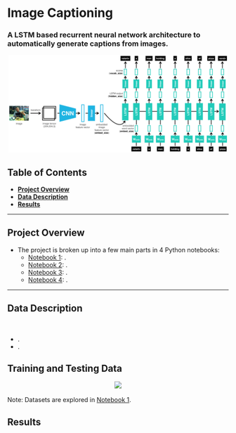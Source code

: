 
# Image Captioning

### A LSTM based recurrent neural network architecture to automatically generate captions from images.

<p align="center"><img src=https://raw.githubusercontent.com/ShashankKumbhare/image-captioning/main/images/encoder-decoder.png  width="500"></p>

## Table of Contents

- [**Project Overview**](#Project-Overview)
- [**Data Description**](#Data-Description)
- [**Results**](#Results)

---

## Project Overview

- The project is broken up into a few main parts in 4 Python notebooks:
  - [Notebook 1](): .  
  - [Notebook 2](): .  
  - [Notebook 3](): .  
  - [Notebook 4](): .  

---

## Data Description

<p align="center">
  <img src="" height="200" />
  <img src="" height="200" />
</p>

- .  
- .  

**Training and Testing Data**  
- 

<p align="center"><img src=  width="600"></p>

Note: Datasets are explored in [Notebook 1]().  

## Results


